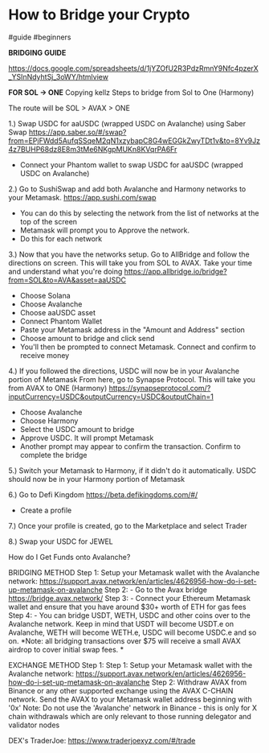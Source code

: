 # How to Bridge your Crypto
#guide #beginners 

**BRIDGING GUIDE**

https://docs.google.com/spreadsheets/d/1jYZOfU2R3PdzRmnY9Nfc4pzerX_YSInNdyhtSj_3oWY/htmlview

**FOR SOL -> ONE**
Copying kellz Steps to bridge from Sol to One (Harmony)

The route will be SOL > AVAX > ONE

1.) Swap USDC for aaUSDC (wrapped USDC on Avalanche) using Saber Swap
https://app.saber.so/#/swap?from=EPjFWdd5AufqSSqeM2qN1xzybapC8G4wEGGkZwyTDt1v&to=8Yv9Jz4z7BUHP68dz8E8m3tMe6NKgpMUKn8KVqrPA6Fr

- Connect your Phantom wallet to swap USDC for aaUSDC (wrapped USDC on Avalanche)

2.) Go to SushiSwap and add both Avalanche and Harmony networks to your Metamask.
https://app.sushi.com/swap

- You can do this by selecting the network from the list of networks at the top of the screen
- Metamask will prompt you to Approve the network.
- Do this for each network

3.) Now that you have the networks setup. Go to AllBridge and follow the directions on screen. This will take you from SOL to AVAX. Take your time and understand what you're doing
https://app.allbridge.io/bridge?from=SOL&to=AVA&asset=aaUSDC

- Choose Solana
- Choose Avalanche
- Choose aaUSDC asset
- Connect Phantom Wallet
- Paste your Metamask address in the "Amount and Address" section
- Choose amount to bridge and click send
- You'll then be prompted to connect Metamask. Connect and confirm to receive money

4.) If you followed the directions, USDC will now be in your Avalanche portion of Metamask
From here, go to Synapse Protocol. This will take you from AVAX to ONE (Harmony)
https://synapseprotocol.com/?inputCurrency=USDC&outputCurrency=USDC&outputChain=1

- Choose Avalanche
- Choose Harmony
- Select the USDC amount to bridge
- Approve USDC. It will prompt Metamask
- Another prompt may appear to confirm the transaction. Confirm to complete the bridge

5.) Switch your Metamask to Harmony, if it didn't do it automatically. USDC should now be in your Harmony portion of Metamask

6.) Go to Defi Kingdom
https://beta.defikingdoms.com/#/

- Create a profile

7.) Once your profile is created, go to the Marketplace and select Trader

8.) Swap your USDC for JEWEL


How do I Get Funds onto Avalanche?

BRIDGING METHOD
Step 1: Setup your Metamask wallet with the Avalanche network: https://support.avax.network/en/articles/4626956-how-do-i-set-up-metamask-on-avalanche
Step 2: - Go to the Avax bridge https://bridge.avax.network/
Step 3: - Connect your Ethereum Metamask wallet and ensure that you have around $30+ worth of ETH for gas fees
Step 4: - You can bridge USDT, WETH, USDC and other coins over to the Avalanche network. Keep in mind that USDT will become USDT.e on Avalanche, WETH will become WETH.e, USDC will become USDC.e and so on.
*Note: all bridging transactions over $75 will receive a small AVAX airdrop to cover initial swap fees. *


EXCHANGE METHOD 
Step 1: Step 1: Setup your Metamask wallet with the Avalanche network: https://support.avax.network/en/articles/4626956-how-do-i-set-up-metamask-on-avalanche
Step 2: Withdraw AVAX from Binance or any other supported exchange using the AVAX C-CHAIN network. Send the AVAX to your Metamask wallet address beginning with '0x'
Note: Do not use the 'Avalanche' network in Binance - this is only for X chain withdrawals which are only relevant to those running delegator and validator nodes

DEX's
TraderJoe: https://www.traderjoexyz.com/#/trade